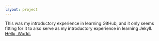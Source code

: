 ```yaml
---
layout: project
---
```

This was my introductory experience in learning GitHub, and it only seems fitting for it to also serve as my introductory experience in learning Jekyll. [Hello, World.][hello-world]

[hello-world]: https://github.com/charliedraper/hello-world